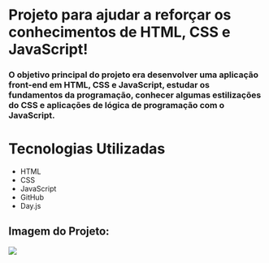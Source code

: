 # Projeto para ajudar a reforçar os conhecimentos de HTML, CSS e JavaScript!
### O objetivo principal do projeto era desenvolver uma aplicação front-end em HTML, CSS e JavaScript, estudar os fundamentos da programação, conhecer algumas estilizações do CSS e aplicações de lógica de programação com o JavaScript. 
# Tecnologias Utilizadas
- HTML
- CSS
- JavaScript
- GitHub
- Day.js

## Imagem do Projeto:
<img wight=100% src=https://github.com/user-attachments/assets/a427d0ab-0189-4427-b37d-9c53359124da/>
